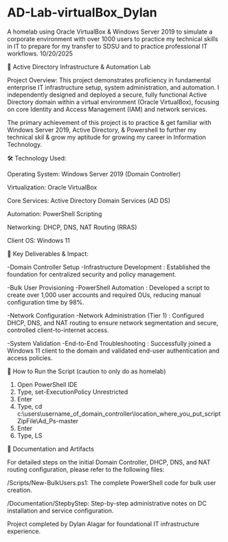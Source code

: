 # AD-Lab-virtualBox_Dylan
A homelab using Oracle VirtualBox &amp; Windows Server 2019 to simulate a corporate environment with over 1000 users to practice my technical skills in IT to prepare for my transfer to SDSU and to practice professional IT workflows. 10/20/2025

📂 Active Directory Infrastructure & Automation Lab

Project Overview:
This project demonstrates proficiency in fundamental enterprise IT infrastructure setup, system administration, and automation. I independently designed and deployed a secure, fully functional Active Directory domain within a virtual environment (Oracle VirtualBox), focusing on core Identity and Access Management (IAM) and network services.

The primary achievement of this project is to practice & get familiar with Windows Server 2019, Active Directory, & Powershell to further my technical skil & grow my aptitude for growing my career in Information Technology.

🛠️ Technology Used:

Operating System: Windows Server 2019 (Domain Controller)

Virtualization: Oracle VirtualBox

Core Services: Active Directory Domain Services (AD DS)

Automation: PowerShell Scripting

Networking: DHCP, DNS, NAT Routing (RRAS)

Client OS: Windows 11

🔑 Key Deliverables & Impact:

-Domain Controller Setup
    -Infrastructure Development : Established the foundation for centralized security and policy management.

-Bulk User Provisioning
     -PowerShell Automation : Developed a script to create over 1,000 user accounts and required OUs, reducing manual configuration time by 98%.

-Network Configuration
      -Network Administration (Tier 1) : Configured DHCP, DNS, and NAT routing to ensure network segmentation and secure, controlled client-to-internet access.

-System Validation
       -End-to-End Troubleshooting : Successfully joined a Windows 11 client to the domain and validated end-user authentication and access policies.

🚀 How to Run the Script (caution to only do as homelab)
1) Open PowerShell IDE
2) Type, set-ExecutionPolicy Unrestricted
3) Enter
4) Type, cd c:\users\username_of_domain_controller\location_where_you_put_scriptZipFile\Ad_Ps-master
5) Enter
6) Type, LS
   



📄 Documentation and Artifacts

For detailed steps on the initial Domain Controller, DHCP, DNS, and NAT routing configuration, please refer to the following files:

/Scripts/New-BulkUsers.ps1: The complete PowerShell code for bulk user creation.

/Documentation/StepbyStep: Step-by-step administrative notes on DC installation and service configuration.

Project completed by Dylan Alagar for foundational IT infrastructure experience.
